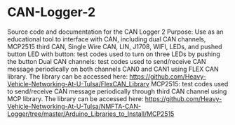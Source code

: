 # CAN-Logger-2
Source code and documentation for the CAN Logger 2
Purpose: Use as an educational tool to interface with CAN, including dual CAN channels, MCP2515 third CAN, Single Wire CAN, LIN, J1708, WIFI, LEDs, and pushed button
LED with button: test codes used to turn on three LEDs by pushing the button
Dual CAN channels: test codes used to send/receive CAN message periodically on both channels CAN0 and CAN1 using FLEX CAN library. The library can be accessed here: https://github.com/Heavy-Vehicle-Networking-At-U-Tulsa/FlexCAN_Library
MCP2515: test codes used to send/receive CAN message periodically through third CAN channel using MCP library. The library can be accessed here: https://github.com/Heavy-Vehicle-Networking-At-U-Tulsa/NMFTA-CAN-Logger/tree/master/Arduino_Libraries_to_Install/MCP2515

